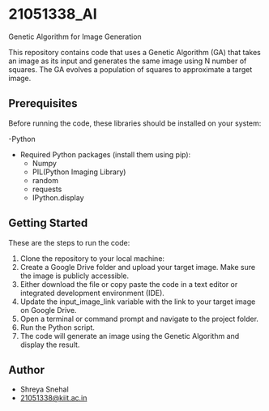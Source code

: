 # 21051338_AI

Genetic Algorithm for Image Generation

This repository contains code that uses a Genetic Algorithm (GA) that takes an image as its input and generates the same image using N number of squares. The GA evolves a population of squares to approximate a target image.

## Prerequisites

Before running the code, these libraries should be installed on your system:

-Python
- Required Python packages (install them using pip):
  - Numpy
  - PIL(Python Imaging Library)
  - random
  - requests
  - IPython.display

## Getting Started

These are the steps to run the code:

1. Clone the repository to your local machine:
2. Create a Google Drive folder and upload your target image. Make sure the image is publicly accessible.
3. Either download the file or copy paste the code in a text editor or integrated development environment (IDE).
4. Update the input_image_link variable with the link to your target image on Google Drive.
5. Open a terminal or command prompt and navigate to the project folder.
6. Run the Python script.
7. The code will generate an image using the Genetic Algorithm and display the result.

## Author

- Shreya Snehal
- 21051338@kiit.ac.in
